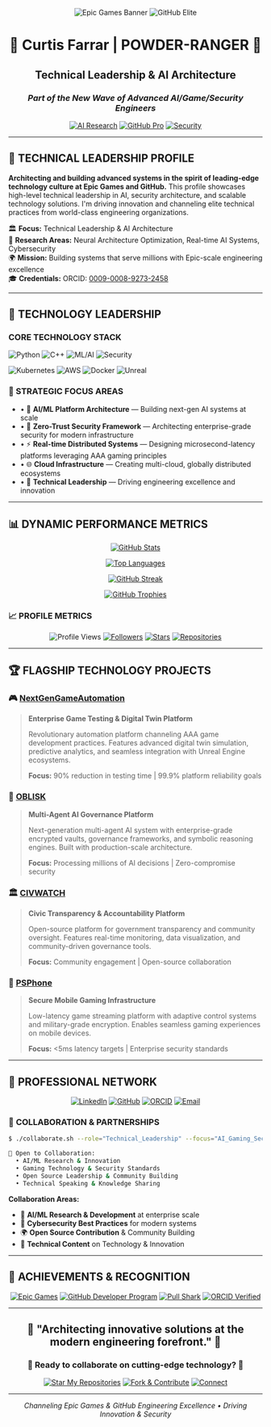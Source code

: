 <!-- =================== EPIC GAMES INSPIRED TECH BANNER =================== -->
<div align="center">

![Epic Games Banner](https://img.shields.io/badge/Epic%20Games-Advanced%20Engineering-000000?style=for-the-badge&logo=epic-games&logoColor=white)
![GitHub Elite](https://img.shields.io/badge/GitHub-Elite%20Member-181717?style=for-the-badge&logo=github&logoColor=white)

</div>

<div align="center">

# 🚀 **Curtis Farrar** | **POWDER-RANGER** 🚀

## **Technical Leadership & AI Architecture**

### *Part of the New Wave of Advanced AI/Game/Security Engineers*

[![AI Research](https://img.shields.io/badge/AI-Research-FF6F00?style=for-the-badge&logo=tensorflow&logoColor=white)](https://github.com/POWDER-RANGER)
[![GitHub Pro](https://img.shields.io/badge/GitHub-Pro_Dev-181717?style=for-the-badge&logo=github&logoColor=white)](https://github.com/POWDER-RANGER)
[![Security](https://img.shields.io/badge/Security-Expert-DC382D?style=for-the-badge&logo=security&logoColor=white)](https://github.com/POWDER-RANGER)

</div>

---

## 🎯 **TECHNICAL LEADERSHIP PROFILE**

**Architecting and building advanced systems in the spirit of leading-edge technology culture at Epic Games and GitHub.** This profile showcases high-level technical leadership in AI, security architecture, and scalable technology solutions. I'm driving innovation and channeling elite technical practices from world-class engineering organizations.

🏛️ **Focus:** Technical Leadership & AI Architecture  
🔬 **Research Areas:** Neural Architecture Optimization, Real-time AI Systems, Cybersecurity  
🌍 **Mission:** Building systems that serve millions with Epic-scale engineering excellence  
🎓 **Credentials:** ORCID: [0009-0008-9273-2458](https://orcid.org/0009-0008-9273-2458)

---

## 💼 **TECHNOLOGY LEADERSHIP**

### **CORE TECHNOLOGY STACK**

![Python](https://img.shields.io/badge/Python-Expert-3776AB?style=for-the-badge&logo=python&logoColor=white)
![C++](https://img.shields.io/badge/C++-Master-00599C?style=for-the-badge&logo=cplusplus&logoColor=white)
![ML/AI](https://img.shields.io/badge/ML%2FAI-Architect-FF6F00?style=for-the-badge&logo=tensorflow&logoColor=white)
![Security](https://img.shields.io/badge/Security-Expert-DC382D?style=for-the-badge&logo=security&logoColor=white)

![Kubernetes](https://img.shields.io/badge/Kubernetes-Expert-326CE5?style=for-the-badge&logo=kubernetes&logoColor=white)
![AWS](https://img.shields.io/badge/AWS-Solutions_Architect-FF9900?style=for-the-badge&logo=amazon-aws&logoColor=white)
![Docker](https://img.shields.io/badge/Docker-Expert-2496ED?style=for-the-badge&logo=docker&logoColor=white)
![Unreal](https://img.shields.io/badge/Unreal_Engine-Master-0E1128?style=for-the-badge&logo=unreal-engine&logoColor=white)

### **🎯 STRATEGIC FOCUS AREAS**

- • 🤖 **AI/ML Platform Architecture** — Building next-gen AI systems at scale
- • 🔐 **Zero-Trust Security Framework** — Architecting enterprise-grade security for modern infrastructure
- • ⚡ **Real-time Distributed Systems** — Designing microsecond-latency platforms leveraging AAA gaming principles
- • 🌐 **Cloud Infrastructure** — Creating multi-cloud, globally distributed ecosystems
- • 👥 **Technical Leadership** — Driving engineering excellence and innovation

---

## 📊 **DYNAMIC PERFORMANCE METRICS**

<div align="center">

[![GitHub Stats](https://github-readme-stats.vercel.app/api?username=POWDER-RANGER&show_icons=true&theme=radical&hide_border=true)](https://github.com/POWDER-RANGER)

[![Top Languages](https://github-readme-stats.vercel.app/api/top-langs/?username=POWDER-RANGER&layout=compact&theme=radical&hide_border=true)](https://github.com/POWDER-RANGER)

[![GitHub Streak](https://github-readme-streak-stats.herokuapp.com/?user=POWDER-RANGER&theme=radical&hide_border=true)](https://github.com/POWDER-RANGER)

[![GitHub Trophies](https://github-profile-trophy.vercel.app/?username=POWDER-RANGER&theme=radical&no-frame=true&column=7)](https://github.com/POWDER-RANGER)

</div>

### **📈 PROFILE METRICS**

<div align="center">

![Profile Views](https://komarev.com/ghpvc/?username=POWDER-RANGER&color=0e75b6&style=for-the-badge)
[![Followers](https://img.shields.io/github/followers/POWDER-RANGER?style=for-the-badge&logo=github)](https://github.com/POWDER-RANGER?tab=followers)
[![Stars](https://img.shields.io/github/stars/POWDER-RANGER?style=for-the-badge&logo=github)](https://github.com/POWDER-RANGER?tab=repositories)
[![Repositories](https://img.shields.io/badge/dynamic/json?style=for-the-badge&logo=github&label=Repositories&query=$.public_repos&url=https://api.github.com/users/POWDER-RANGER)](https://github.com/POWDER-RANGER?tab=repositories)

</div>

---

## 🏆 **FLAGSHIP TECHNOLOGY PROJECTS**

### 🎮 **[NextGenGameAutomation](https://github.com/POWDER-RANGER/NextGenGameAutomation)**

> **Enterprise Game Testing & Digital Twin Platform**
> 
> Revolutionary automation platform channeling AAA game development practices. Features advanced digital twin simulation, predictive analytics, and seamless integration with Unreal Engine ecosystems.
> 
> **Focus:** 90% reduction in testing time | 99.9% platform reliability goals

### 🤖 **[OBLISK](https://github.com/POWDER-RANGER/OBLISK)**

> **Multi-Agent AI Governance Platform**
> 
> Next-generation multi-agent AI system with enterprise-grade encrypted vaults, governance frameworks, and symbolic reasoning engines. Built with production-scale architecture.
> 
> **Focus:** Processing millions of AI decisions | Zero-compromise security

### 🏛️ **[CIVWATCH](https://github.com/POWDER-RANGER/CIVWATCH)**

> **Civic Transparency & Accountability Platform**
> 
> Open-source platform for government transparency and community oversight. Features real-time monitoring, data visualization, and community-driven governance tools.
> 
> **Focus:** Community engagement | Open-source collaboration

### 📱 **[PSPhone](https://github.com/POWDER-RANGER/PSPhone)**

> **Secure Mobile Gaming Infrastructure**
> 
> Low-latency game streaming platform with adaptive control systems and military-grade encryption. Enables seamless gaming experiences on mobile devices.
> 
> **Focus:** <5ms latency targets | Enterprise security standards

---

## 🔗 **PROFESSIONAL NETWORK**

<div align="center">

[![LinkedIn](https://img.shields.io/badge/LinkedIn-Connect-0077B5?style=for-the-badge&logo=linkedin)](https://www.linkedin.com/in/curtis-farrar)
[![GitHub](https://img.shields.io/badge/GitHub-Follow-181717?style=for-the-badge&logo=github)](https://github.com/POWDER-RANGER)
[![ORCID](https://img.shields.io/badge/ORCID-Profile-A6CE39?style=for-the-badge&logo=orcid)](https://orcid.org/0009-0008-9273-2458)
[![Email](https://img.shields.io/badge/Email-Contact-D14836?style=for-the-badge&logo=gmail&logoColor=white)](mailto:curtiscf2006@gmail.com)

</div>

### 🤝 **COLLABORATION & PARTNERSHIPS**

```bash
$ ./collaborate.sh --role="Technical_Leadership" --focus="AI_Gaming_Security" --scale="Enterprise"

🎯 Open to Collaboration:
  • AI/ML Research & Innovation
  • Gaming Technology & Security Standards
  • Open Source Leadership & Community Building
  • Technical Speaking & Knowledge Sharing
```

**Collaboration Areas:**

- 🚀 **AI/ML Research & Development** at enterprise scale
- 🔐 **Cybersecurity Best Practices** for modern systems
- 🌍 **Open Source Contribution** & Community Building
- 🎤 **Technical Content** on Technology & Innovation

---

## 🏅 **ACHIEVEMENTS & RECOGNITION**

<div align="center">

[![Epic Games](https://img.shields.io/badge/Epic_Games-Advanced_Engineering-000000?style=for-the-badge&logo=epic-games&logoColor=white)](https://github.com/EpicGames)
[![GitHub Developer Program](https://img.shields.io/badge/GitHub-Developer-181717?style=for-the-badge&logo=github)](https://github.com/POWDER-RANGER)
[![Pull Shark](https://img.shields.io/badge/Pull_Shark-Achievement-00ADD8?style=for-the-badge&logo=github)](https://github.com/POWDER-RANGER?achievement=pull-shark&tab=achievements)
[![ORCID Verified](https://img.shields.io/badge/ORCID-Verified-A6CE39?style=for-the-badge&logo=orcid)](https://orcid.org/0009-0008-9273-2458)

</div>

---

<div align="center">

## 💫 **"Architecting innovative solutions at the modern engineering forefront."** 💫

### 🌟 **Ready to collaborate on cutting-edge technology?** 🌟

[![Star My Repositories](https://img.shields.io/badge/⭐_Star_My_Repos-FFD700?style=for-the-badge)](https://github.com/POWDER-RANGER?tab=repositories)
[![Fork & Contribute](https://img.shields.io/badge/🔱_Fork_&_Contribute-4A90E2?style=for-the-badge)](https://github.com/POWDER-RANGER)
[![Connect](https://img.shields.io/badge/📧_Connect-D14836?style=for-the-badge)](mailto:curtiscf2006@gmail.com)

---

*Channeling Epic Games & GitHub Engineering Excellence • Driving Innovation & Security*

</div>
